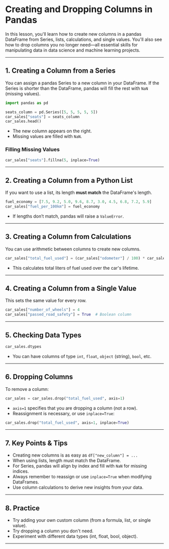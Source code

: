 # Creating and Dropping Columns in Pandas

In this lesson, you'll learn how to create new columns in a pandas DataFrame from Series, lists, calculations, and single values. You'll also see how to drop columns you no longer need—all essential skills for manipulating data in data science and machine learning projects.

---

## 1. **Creating a Column from a Series**

You can assign a pandas Series to a new column in your DataFrame. If the Series is shorter than the DataFrame, pandas will fill the rest with `NaN` (missing values).

```python
import pandas as pd

seats_column = pd.Series([5, 5, 5, 5, 5])
car_sales["seats"] = seats_column
car_sales.head()
```
- The new column appears on the right.
- Missing values are filled with `NaN`.

### **Filling Missing Values**

```python
car_sales["seats"].fillna(5, inplace=True)
```

---

## 2. **Creating a Column from a Python List**

If you want to use a list, its length **must match** the DataFrame's length.

```python
fuel_economy = [7.5, 9.2, 5.0, 9.6, 8.7, 3.0, 4.5, 6.8, 7.2, 5.9]
car_sales["fuel_per_100km"] = fuel_economy
```
- If lengths don’t match, pandas will raise a `ValueError`.

---

## 3. **Creating a Column from Calculations**

You can use arithmetic between columns to create new columns.

```python
car_sales["total_fuel_used"] = (car_sales["odometer"] / 100) * car_sales["fuel_per_100km"]
```
- This calculates total liters of fuel used over the car's lifetime.

---

## 4. **Creating a Column from a Single Value**

This sets the same value for every row.

```python
car_sales["number_of_wheels"] = 4
car_sales["passed_road_safety"] = True  # Boolean column
```

---

## 5. **Checking Data Types**

```python
car_sales.dtypes
```
- You can have columns of type `int`, `float`, `object` (string), `bool`, etc.

---

## 6. **Dropping Columns**

To remove a column:

```python
car_sales = car_sales.drop("total_fuel_used", axis=1)
```
- `axis=1` specifies that you are dropping a column (not a row).
- Reassignment is necessary, or use `inplace=True`:

```python
car_sales.drop("total_fuel_used", axis=1, inplace=True)
```

---

## 7. **Key Points & Tips**

- Creating new columns is as easy as `df["new_column"] = ...`
- When using lists, length must match the DataFrame.
- For Series, pandas will align by index and fill with `NaN` for missing indices.
- Always remember to reassign or use `inplace=True` when modifying DataFrames.
- Use column calculations to derive new insights from your data.

---

## 8. **Practice**

- Try adding your own custom column (from a formula, list, or single value).
- Try dropping a column you don't need.
- Experiment with different data types (int, float, bool, object).

---
